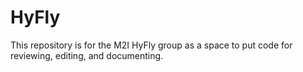 # HyFly
This repository is for the M2I HyFly group as a space to put code for reviewing, editing, and documenting.  
